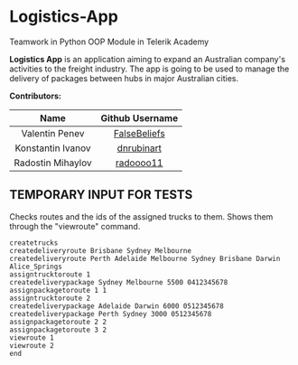 # Logistics-App

Teamwork in Python OOP Module in Telerik Academy

**Logistics App** is an application aiming to expand an Australian company's activities to the freight industry. The app is going to be used to manage the delivery of packages between hubs in major Australian cities.

**Contributors:**

|       Name            |                   Github Username                 |
|:---------------------:|:-------------------------------------------------:|
| Valentin Penev        | [FalseBeliefs](https://github.com/FalseBeliefs)   |
| Konstantin Ivanov     | [dnrubinart](https://github.com/dnrubinart)       |
| Radostin Mihaylov     | [radoooo11](https://github.com/radoooo11)         |


## **TEMPORARY INPUT FOR TESTS**

Checks routes and the ids of the assigned trucks to them. Shows them through the "viewroute" command.
```
createtrucks
createdeliveryroute Brisbane Sydney Melbourne
createdeliveryroute Perth Adelaide Melbourne Sydney Brisbane Darwin Alice_Springs
assigntrucktoroute 1
createdeliverypackage Sydney Melbourne 5500 0412345678
assignpackagetoroute 1 1
assigntrucktoroute 2
createdeliverypackage Adelaide Darwin 6000 0512345678
createdeliverypackage Perth Sydney 3000 0512345678
assignpackagetoroute 2 2
assignpackagetoroute 3 2
viewroute 1
viewroute 2
end
```